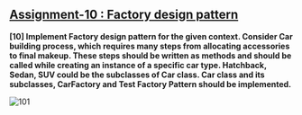 ## [Assignment-10 : Factory design pattern](https://github.com/shinchancode/Object-Oriented-Programming-Lab/tree/main/10%20Factory%20design%20pattern)

**[10] Implement Factory design pattern for the given context. Consider Car building process, which requires many steps from allocating accessories to final makeup. These steps should be written as methods and should be called while creating an instance of a specific car type. Hatchback, Sedan, SUV could be the subclasses of Car class. Car class and its subclasses, CarFactory and Test Factory Pattern should be implemented.**

![101](https://user-images.githubusercontent.com/72682683/131029627-c2e03371-daeb-4579-8e28-ddb7a698addc.png)
